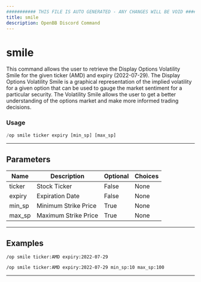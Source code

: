 ```yaml
---
########### THIS FILE IS AUTO GENERATED - ANY CHANGES WILL BE VOID ###########
title: smile
description: OpenBB Discord Command
---
```


# smile

This command allows the user to retrieve the Display Options Volatility Smile for the given ticker (AMD) and expiry (2022-07-29). The Display Options Volatility Smile is a graphical representation of the implied volatility for a given option that can be used to gauge the market sentiment for a particular security. The Volatility Smile allows the user to get a better understanding of the options market and make more informed trading decisions.

### Usage

```python wordwrap
/op smile ticker expiry [min_sp] [max_sp]
```

---

## Parameters

| Name | Description | Optional | Choices |
| ---- | ----------- | -------- | ------- |
| ticker | Stock Ticker | False | None |
| expiry | Expiration Date | False | None |
| min_sp | Minimum Strike Price | True | None |
| max_sp | Maximum Strike Price | True | None |


---

## Examples

```
/op smile ticker:AMD expiry:2022-07-29
```

```
/op smile ticker:AMD expiry:2022-07-29 min_sp:10 max_sp:100
```

---

